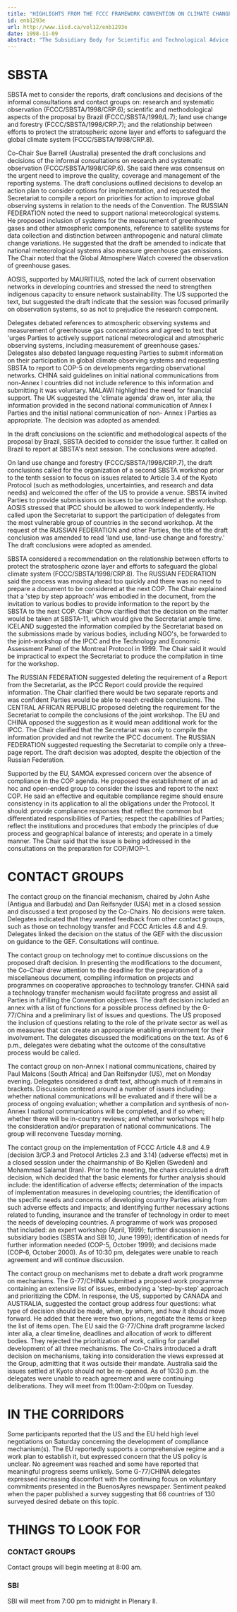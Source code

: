 ```yaml
---
title: "HIGHLIGHTS FROM THE FCCC FRAMEWORK CONVENTION ON CLIMATE CHANGE, 9 NOVEMBER 1998"
id: enb1293e
url: http://www.iisd.ca/vol12/enb1293e
date: 1998-11-09
abstract: "The Subsidiary Body for Scientific and Technological Advice  (SBSTA) considered draft decisions for adoption by the COP.  Contact groups continued their deliberations on: non-Annex I  communications; technology transfer; the financial mechanism;  FCCC Articles 4.8 and 4.9; and the flexibility mechanisms."
---
```


# SBSTA

SBSTA met to consider the reports, draft conclusions and  decisions of the informal consultations and contact groups on:  research and systematic observation (FCCC/SBSTA/1998/CRP.6);  scientific and methodological aspects of the proposal by Brazil  (FCCC/SBSTA/1998/L.7); land use change and forestry  (FCCC/SBSTA/1998/CRP.7); and the relationship between efforts to  protect the stratospheric ozone layer and efforts to safeguard  the global climate system (FCCC/SBSTA/1998/CRP.8).

Co-Chair Sue Barrell (Australia) presented the draft conclusions  and decisions of the informal consultations on research and  systematic observation (FCCC/SBSTA/1998/CRP.6). She said there  was consensus on the urgent need to improve the quality,  coverage and management of the reporting systems. The draft  conclusions outlined decisions to develop an action plan to  consider options for implementation, and requested the  Secretariat to compile a report on priorities for action to  improve global observing systems in relation to the needs of the  Convention. The RUSSIAN FEDERATION noted the need to support  national meteorological systems. He proposed inclusion of  systems for the measurement of greenhouse gases and other  atmospheric components, reference to satellite systems for data  collection and distinction between anthropogenic and natural  climate change variations. He suggested that the draft be  amended to indicate that national meteorological systems also  measure greenhouse gas emissions. The Chair noted that the  Global Atmosphere Watch covered the observation of greenhouse  gases.

AOSIS, supported by MAURITIUS, noted the lack of current  observation networks in developing countries and stressed the  need to strengthen indigenous capacity to ensure network  sustainability. The US supported the text, but suggested the  draft indicate that the session was focused primarily on  observation systems, so as not to prejudice the research  component.

Delegates debated references to atmospheric observing systems  and measurement of greenhouse gas concentrations and agreed to  text that 'urges Parties to actively support national  meteorological and atmospheric observing systems, including  measurement of greenhouse gases.' Delegates also debated  language requesting Parties to submit information on their  participation in global climate observing systems and requesting  SBSTA to report to COP-5 on developments regarding observational  networks. CHINA said guidelines on initial national  communications from non-Annex I countries did not include  reference to this information and submitting it was voluntary.  MALAWI highlighted the need for financial support. The UK  suggested the 'climate agenda' draw on, inter alia, the  information provided in the second national communication of  Annex I Parties and the initial national communication of non- Annex I Parties as appropriate. The decision was adopted as  amended.

In the draft conclusions on the scientific and methodological  aspects of the proposal by Brazil, SBSTA decided to consider the  issue further. It called on Brazil to report at SBSTA's next  session. The conclusions were adopted.

On land use change and forestry (FCCC/SBSTA/1998/CRP.7), the  draft conclusions called for the organization of a second SBSTA  workshop prior to the tenth session to focus on issues related  to Article 3.4 of the Kyoto Protocol (such as methodologies,  uncertainties, and research and data needs) and welcomed the  offer of the US to provide a venue. SBSTA invited Parties to  provide submissions on issues to be considered at the workshop.  AOSIS stressed that IPCC should be allowed to work  independently. He called upon the Secretariat to support the  participation of delegates from the most vulnerable group of  countries in the second workshop. At the request of the RUSSIAN  FEDERATION and other Parties, the title of the draft conclusion  was amended to read 'land use, land-use change and forestry.'  The draft conclusions were adopted as amended.

SBSTA considered a recommendation on the relationship between  efforts to protect the stratospheric ozone layer and efforts to  safeguard the global climate system (FCCC/SBSTA/1998/CRP.8). The  RUSSIAN FEDERATION said the process was moving ahead too quickly  and there was no need to prepare a document to be considered at  the next COP. The Chair explained that a 'step by step approach'  was embodied in the document, from the invitation to various  bodies to provide information to the report by the SBSTA to the  next COP. Chair Chow clarified that the decision on the matter  would be taken at SBSTA-11, which would give the Secretariat  ample time. ICELAND suggested the information compiled by the  Secretariat based on the submissions made by various bodies,  including NGO's, be forwarded to the joint-workshop of the IPCC  and the Technology and Economic Assessment Panel of the Montreal  Protocol in 1999. The Chair said it would be impractical to  expect the Secretariat to produce the compilation in time for  the workshop.

The RUSSIAN FEDERATION suggested deleting the requirement of a  Report from the Secretariat, as the IPCC Report could provide  the required information. The Chair clarified there would be two  separate reports and was confident Parties would be able to  reach credible conclusions. The CENTRAL AFRICAN REPUBLIC  proposed deleting the requirement for the Secretariat to compile  the conclusions of the joint workshop. The EU and CHINA opposed  the suggestion as it would mean additional work for the IPCC.  The Chair clarified that the Secretariat was only to compile the  information provided and not rewrite the IPCC document. The  RUSSIAN FEDERATION suggested requesting the Secretariat to  compile only a three-page report. The draft decision was  adopted, despite the objection of the Russian Federation.

Supported by the EU, SAMOA expressed concern over the absence of  compliance in the COP agenda. He proposed the establishment of  an ad hoc and open-ended group to consider the issues and report  to the next COP. He said an effective and equitable compliance  regime should ensure consistency in its application to all the  obligations under the Protocol. It should: provide compliance  responses that reflect the common but differentiated  responsibilities of Parties; respect the capabilities of  Parties; reflect the institutions and procedures that embody the  principles of due process and geographical balance of interests;  and operate in a timely manner. The Chair said that the issue is  being addressed in the consultations on the preparation for  COP/MOP-1.

# CONTACT GROUPS

The contact group on the financial mechanism, chaired by John  Ashe (Antigua and Barbuda) and Dan Reifsnyder (USA) met in a  closed session and discussed a text proposed by the Co-Chairs.  No decisions were taken. Delegates indicated that they wanted  feedback from other contact groups, such as those on technology  transfer and FCCC Articles 4.8 and 4.9. Delegates linked the  decision on the status of the GEF with the discussion on  guidance to the GEF. Consultations will continue.

The contact group on technology met to continue discussions on  the proposed draft decision. In presenting the modifications to  the document, the Co-Chair drew attention to the deadline for  the preparation of a miscellaneous document, compiling  information on projects and programmes on cooperative approaches  to technology transfer. CHINA said a technology transfer  mechanism would facilitate progress and assist all Parties in  fulfilling the Convention objectives. The draft decision  included an annex with a list of functions for a possible  process defined by the G-77/China and a preliminary list of  issues and questions. The US proposed the inclusion of questions  relating to the role of the private sector as well as on  measures that can create an appropriate enabling environment for  their involvement. The delegates discussed the modifications on  the text. As of 6 p.m., delegates were debating what the outcome  of the consultative process would be called.

The contact group on non-Annex I national communications,  chaired by Paul Malcons (South Africa) and Dan Reifsnyder (US),  met on Monday evening. Delegates considered a draft text,  although much of it remains in brackets. Discussion centered  around a number of issues including: whether national  communications will be evaluated and if there will be a process  of ongoing evaluation; whether a compilation and synthesis of  non-Annex I national communications will be completed, and if so  when; whether there will be in-country reviews; and whether  workshops will help the consideration and/or preparation of  national communications. The group will reconvene Tuesday  morning.

The contact group on the implementation of FCCC Article 4.8 and  4.9 (decision 3/CP.3 and Protocol Articles 2.3 and 3.14)  (adverse effects) met in a closed session under the chairmanship  of Bo Kjellen (Sweden) and Mohammad Salamat (Iran). Prior to the  meeting, the chairs circulated a draft decision, which decided  that the basic elements for further analysis should include: the  identification of adverse effects; determination of the impacts  of implementation measures in developing countries; the  identification of the specific needs and concerns of developing  country Parties arising from such adverse effects and impacts;  and identifying further necessary actions related to funding,  insurance and the transfer of technology in order to meet the  needs of developing countries. A programme of work was proposed  that included: an expert workshop (April, 1999); further  discussion in subsidiary bodies (SBSTA and SBI 10, June 1999);  identification of needs for further information needed (COP-5,  October 1999); and decisions made (COP-6, October 2000). As of  10:30 pm, delegates were unable to reach agreement and will  continue discussion.

The contact group on mechanisms met to debate a draft work  programme on mechanisms. The G-77/CHINA submitted a proposed  work programme containing an extensive list of issues, embodying  a 'step-by-step' approach and prioritizing the CDM. In response,  the US, supported by CANADA and AUSTRALIA, suggested the contact  group address four questions: what type of decision should be  made, when, by whom, and how it should move forward. He added  that there were two options, negotiate the items or keep the  list of items open. The EU said the G-77/China draft programme  lacked inter alia, a clear timeline, deadlines and allocation of  work to different bodies. They rejected the prioritization of  work, calling for parallel development of all three mechanisms.  The Co-Chairs introduced a draft decision on mechanisms, taking  into consideration the views expressed at the Group, admitting  that it was outside their mandate. Australia said the issues  settled at Kyoto should not be re-opened. As of 10:30 p.m. the  delegates were unable to reach agreement and were continuing  deliberations. They will meet from 11:00am-2:00pm on Tuesday.

# IN THE CORRIDORS

Some participants reported that the US and the EU held high  level negotiations on Saturday concerning the development of  compliance mechanism(s). The EU reportedly supports a  comprehensive regime and a work plan to establish it, but  expressed concern that the US policy is unclear. No agreement  was reached and some have reported that meaningful progress  seems unlikely. Some G-77/CHINA delegates expressed increasing  discomfort with the continuing focus on voluntary commitments  presented in the BuenosAyres newspaper. Sentiment peaked when  the paper published a survey suggesting that 66 countries of 130  surveyed desired debate on this topic.

# THINGS TO LOOK FOR

### CONTACT GROUPS

Contact groups will begin meeting at 8:00 am.

### SBI

SBI will meet from 7:00 pm to midnight in Plenary II.
